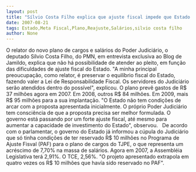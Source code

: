 ```yaml
---
layout: post
title: "Sílvio Costa Filho explica que ajuste fiscal impede que Estado atenda plano de cargos e salários do Judiciário"
date: 2007-08-21
tags: Estado,Meta Fiscal,Plano,Reajuste,Salários,silvio costa filho
author: None
---
```

O relator do novo plano de cargos e sal&aacute;rios do Poder Judici&aacute;rio, o deputado S&iacute;lvio Costa Filho, do PMN, em entrevista exclusiva ao Blog de Jamildo, explica que n&atilde;o h&aacute; possibilidade de atender ao pleito, em fun&ccedil;&atilde;o das dificuldades de ajuste fiscal do Estado.
&quot;A minha principal preoucupa&ccedil;&atilde;o, como relator, &eacute; preservar o equil&iacute;brio fiscal do Estado, fazendo valer a Lei de Responsabilidade Fiscal. Os servidores do Judici&aacute;rio ser&atilde;o atendidos dentro do poss&iacute;vel&quot;, explicou.
O plano prev&ecirc; gastos de R$ 37 milh&otilde;es agora em 2007. Em 2008, outros R$ 84 milh&otilde;es. Em 2009, mais R$ 95 milh&otilde;es para a sua implanta&ccedil;&atilde;o. &quot;O Estado n&atilde;o tem condi&ccedil;&otilde;es de arcar com a proposta apresentada inicialmente. O pr&oacute;prio Poder Judici&aacute;rio tem consci&ecirc;ncia de que a proposta precisa ser melhor formulada. O governo est&aacute; passando por um forte ajuste fiscal, at&eacute; mesmo para aumentar a capacidade de investimento do Estado&quot;, observou.
&nbsp;
De acordo com o parlamentar, o governo do Estado j&aacute; informou a c&uacute;pula do Judici&aacute;rio que s&oacute; tinha condi&ccedil;&otilde;es de ter reservado R$ 10 milh&otilde;es no Programa de Ajuste Fisval (PAF) para o plano de cargos do TJPE, o que representa um acr&eacute;scimo de 7,70% na massa de sal&aacute;rios. Agora em 2007, a Assembl&eacute;ia Legislativa ter&aacute; 2,91%. O TCE, 2,56%. &quot;O projeto apresentado extrapola em quatro vezes os R$ 10 milh&otilde;es que hav&iacute;a sido reservado no PAF&quot;. 